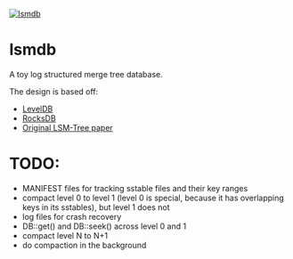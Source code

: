 [![lsmdb](https://github.com/adamlesinski/lsmdb/actions/workflows/rust.yml/badge.svg)](https://github.com/adamlesinski/lsmdb/actions/workflows/rust.yml)

# lsmdb
A toy log structured merge tree database.

The design is based off:
- [LevelDB](https://github.com/google/leveldb/blob/main/doc/impl.md)
- [RocksDB](https://artem.krylysov.com/blog/2023/04/19/how-rocksdb-works/)
- [Original LSM-Tree paper](http://paperhub.s3.amazonaws.com/18e91eb4db2114a06ea614f0384f2784.pdf)

# TODO:
- MANIFEST files for tracking sstable files and their key ranges
- compact level 0 to level 1 (level 0 is special, because it has overlapping keys
  in its sstables), but level 1 does not
- log files for crash recovery
- DB::get() and DB::seek() across level 0 and 1
- compact level N to N+1
- do compaction in the background
